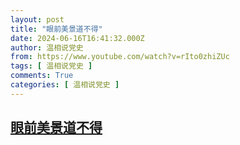 ```yaml
---
layout: post
title: "眼前美景道不得"
date: 2024-06-16T16:41:32.000Z
author: 温相说党史
from: https://www.youtube.com/watch?v=rIto0zhiZUc
tags: [ 温相说党史 ]
comments: True
categories: [ 温相说党史 ]
---
```

<!--1718556092000-->
[眼前美景道不得](https://www.youtube.com/watch?v=rIto0zhiZUc)
------

<div>

</div>
